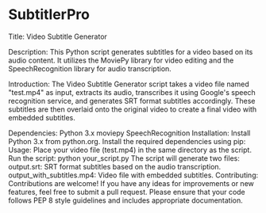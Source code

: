 # SubtitlerPro
Title:
Video Subtitle Generator

Description:
This Python script generates subtitles for a video based on its audio content. It utilizes the MoviePy library for video editing and the SpeechRecognition library for audio transcription.

Introduction:
The Video Subtitle Generator script takes a video file named "test.mp4" as input, extracts its audio, transcribes it using Google's speech recognition service, and generates SRT format subtitles accordingly. These subtitles are then overlaid onto the original video to create a final video with embedded subtitles.

Dependencies:
Python 3.x
moviepy
SpeechRecognition
Installation:
Install Python 3.x from python.org.
Install the required dependencies using pip:
Usage:
Place your video file (test.mp4) in the same directory as the script.
Run the script:
python your_script.py
The script will generate two files:
output.srt: SRT format subtitles based on the audio transcription.
output_with_subtitles.mp4: Video file with embedded subtitles.
Contributing:
Contributions are welcome! If you have any ideas for improvements or new features, feel free to submit a pull request. Please ensure that your code follows PEP 8 style guidelines and includes appropriate documentation.

